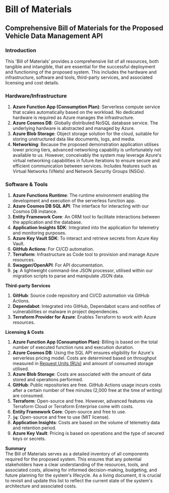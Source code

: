# Bill of Materials

## Comprehensive Bill of Materials for the Proposed Vehicle Data Management API

### **Introduction**

This 'Bill of Materials' provides a comprehensive list of all resources, both tangible and intangible, that are essential for the successful deployment and functioning of the proposed system. This includes the hardware and infrastructure, software and tools, third-party services, and associated licensing and cost details.

### **Hardware/Infrastructure**

1. **Azure Function App (Consumption Plan)**: Serverless compute service that scales automatically based on the workload. No dedicated hardware is required as Azure manages the infrastructure.
2. **Azure Cosmos DB**: Globally distributed NoSQL database service. The underlying hardware is abstracted and managed by Azure.
3. **Azure Blob Storage**: Object storage solution for the cloud, suitable for storing unstructured data like documents, logs, and media.
4. **Networking**: Because the proposed demonstration application utilises lower pricing tiers, advanced networking capability is unfortunately not available to us. However, conceivably the system may leverage Azure's virtual networking capabilities in future iterations to ensure secure and efficient communication between services. Includes features such as Virtual Networks (VNets) and Network Security Groups (NSGs).

### **Software & Tools**

1. **Azure Functions Runtime**: The runtime environment enabling the development and execution of the serverless function app.
2. **Azure Cosmos DB SQL API**: The interface for interacting with our Cosmos DB instance.
3. **Entity Framework Core**: An ORM tool to facilitate interactions between the application and the database.
4. **Application Insights SDK**: Integrated into the application for telemetry and monitoring purposes.
5. **Azure Key Vault SDK**: To interact and retrieve secrets from Azure Key Vault.
6. **GitHub Actions**: For CI/CD automation.
7. **Terraform**: Infrastructure as Code tool to provision and manage Azure resources.
8. **Swagger/OpenAPI**: For API documentation.
9. **`jq`**: A lightweight command-line JSON processor, utilised within our migration scripts to parse and manipulate JSON data.

**Third-party Services**

1. **GitHub**: Source code repository and CI/CD automation via GitHub Actions.
2. **Dependabot**: Integrated into GitHub, Dependabot scans and notifies of vulnerabilities or malware in project dependencies.
3. **Terraform Provider for Azure**: Enables Terraform to work with Azure resources.

**Licensing & Costs**

1. **Azure Function App (Consumption Plan)**: Billing is based on the total number of executed function runs and execution duration.
2. **Azure Cosmos DB**: Using the SQL API ensures eligibility for Azure's serverless pricing model. Costs are determined based on throughput measured in [Request Units (RUs)](https://learn.microsoft.com/en-us/azure/cosmos-db/request-units) and amount of consumed storage utilised.
3. **Azure Blob Storage**: Costs are associated with the amount of data stored and operations performed.
4. **GitHub**: Public repositories are free. GitHub Actions usage incurs costs after a certain number of free minutes (2,000 free at the time of writing) are consumed.
5. **Terraform**: Open-source and free. However, advanced features via Terraform Cloud or Terraform Enterprise come with costs.
6. **Entity Framework Core**: Open-source and free to use.
7. **`jq`**: Open-source and free to use (MIT license).
8. **Application Insights**: Costs are based on the volume of telemetry data and retention period.
9. **Azure Key Vault**: Pricing is based on operations and the type of secured keys or secrets.

**Summary**\
The Bill of Materials serves as a detailed inventory of all components required for the proposed system. This ensures that any potential stakeholders have a clear understanding of the resources, tools, and associated costs, allowing for informed decision-making, budgeting, and future planning for the system's lifecycle. As a living document, it is crucial to revisit and update this list to reflect the current state of the system's architecture and associated costs.
